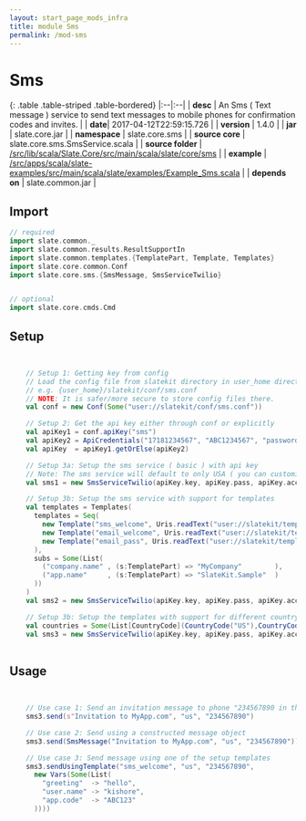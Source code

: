 ```yaml
---
layout: start_page_mods_infra
title: module Sms
permalink: /mod-sms
---
```


# Sms

{: .table .table-striped .table-bordered}
|:--|:--|
| **desc** | An Sms ( Text message ) service to send text messages to mobile phones for confirmation codes and invites. | 
| **date**| 2017-04-12T22:59:15.726 |
| **version** | 1.4.0  |
| **jar** | slate.core.jar  |
| **namespace** | slate.core.sms  |
| **source core** | slate.core.sms.SmsService.scala  |
| **source folder** | [/src/lib/scala/Slate.Core/src/main/scala/slate/core/sms](https://github.com/code-helix/slatekit/tree/master/src/lib/scala/Slate.Core/src/main/scala/slate/core/sms)  |
| **example** | [/src/apps/scala/slate-examples/src/main/scala/slate/examples/Example_Sms.scala](https://github.com/code-helix/slatekit/tree/master/src/apps/scala/slate-examples/src/main/scala/slate/examples/Example_Sms.scala) |
| **depends on** |  slate.common.jar  |

## Import
```scala 
// required 
import slate.common._
import slate.common.results.ResultSupportIn
import slate.common.templates.{TemplatePart, Template, Templates}
import slate.core.common.Conf
import slate.core.sms.{SmsMessage, SmsServiceTwilio}


// optional 
import slate.core.cmds.Cmd


```

## Setup
```scala


    // Setup 1: Getting key from config
    // Load the config file from slatekit directory in user_home directory
    // e.g. {user_home}/slatekit/conf/sms.conf
    // NOTE: It is safer/more secure to store config files there.
    val conf = new Conf(Some("user://slatekit/conf/sms.conf"))

    // Setup 2: Get the api key either through conf or explicitly
    val apiKey1 = conf.apiKey("sms")
    val apiKey2 = ApiCredentials("17181234567", "ABC1234567", "password", "dev", "twilio-sms")
    val apiKey  = apiKey1.getOrElse(apiKey2)

    // Setup 3a: Setup the sms service ( basic ) with api key
    // Note: The sms service will default to only USA ( you can customize this later )
    val sms1 = new SmsServiceTwilio(apiKey.key, apiKey.pass, apiKey.account)

    // Setup 3b: Setup the sms service with support for templates
    val templates = Templates(
      templates = Seq(
        new Template("sms_welcome", Uris.readText("user://slatekit/templates/sms_welcome.txt").get),
        new Template("email_welcome", Uris.readText("user://slatekit/templates/email_welcome.txt").get),
        new Template("email_pass", Uris.readText("user://slatekit/templates/email_password.txt").get)
      ),
      subs = Some(List(
        ("company.name" , (s:TemplatePart) => "MyCompany"        ),
        ("app.name"     , (s:TemplatePart) => "SlateKit.Sample"  )
      ))
    )
    val sms2 = new SmsServiceTwilio(apiKey.key, apiKey.pass, apiKey.account, Some(templates))

    // Setup 3b: Setup the templates with support for different country codes
    val countries = Some(List[CountryCode](CountryCode("US"),CountryCode("FR")))
    val sms3 = new SmsServiceTwilio(apiKey.key, apiKey.pass, apiKey.account, Some(templates), countries)
    

```

## Usage
```scala


    // Use case 1: Send an invitation message to phone "234567890 in the United States.
    sms3.send(s"Invitation to MyApp.com", "us", "234567890")

    // Use case 2: Send using a constructed message object
    sms3.send(SmsMessage("Invitation to MyApp.com", "us", "234567890"))

    // Use case 3: Send message using one of the setup templates
    sms3.sendUsingTemplate("sms_welcome", "us", "234567890",
      new Vars(Some(List(
        "greeting"  -> "hello",
        "user.name" -> "kishore",
        "app.code"  -> "ABC123"
      ))))
    

```

